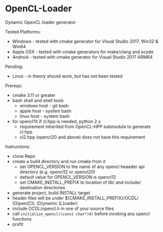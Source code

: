 # OpenCL-Loader
Dynamic OpenCL loader generator

Tested Platforms:
* Windows - tested with cmake generator for Visual Studio 2017, Win32 & Win64
* Apple OSX - tested with cmake generators for make/clang and xcode
* Android - tested with cmake generator for Visual Studio 2017 ARM64

Pending:
* Linux - in theory should work, but has not been tested

Prereqs:
* cmake 3.11 or greater
* bash shell and shell tools
  * windows host - git bash
  * apple host - system bash
  * linux host - system bash
* for opencl1X if cl.hpp is needed, python 2.x 
  * requirement inherited from OpenCL-HPP submodule to generate cl.hpp
  * cl2.hpp (opencl20 and above) does not have this requirement

Instructions:
* clone Repo
* create a build directory and run cmake from it
  * set OPENCL_VERSION to the name of any opencl heaader api directory (e.g. opencl12 or opencl20)
  * default value for OPENCL_VERSION is opencl12
  * set CMAKE_INSTALL_PREFIX to location of lib/ and include/ destination directories
* generate project, build INSTALL target
* header files will be under ${CMAKE_INSTALL_PREFIX}/OCDL/ (O)pen(C)L (D)ynamic (L)oader)
* include OCDL/opencl.h in one of your source files
* call `initialize_opencl((const char*)0)` before invoking any opencl functions
* profit
